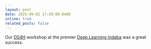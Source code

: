 ```yaml
---
layout: post
date: 2025-09-02 17:59:00-0400
inline: true
related_posts: false
---
```


Our [DS4H](https://ds4healthafrica.github.io/) workshop at the premier [Deep Learning Indaba](https://ds4healthafrica.github.io/) was a great success. 